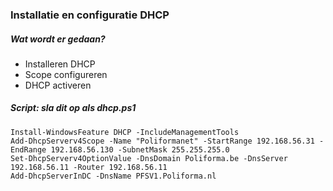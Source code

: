 ### Installatie en configuratie DHCP

##### Wat wordt er gedaan?

- Installeren DHCP
- Scope configureren
- DHCP activeren

##### Script: sla dit op als dhcp.ps1

```
Install-WindowsFeature DHCP -IncludeManagementTools
Add-DhcpServerv4Scope -Name "Poliformanet" -StartRange 192.168.56.31 -EndRange 192.168.56.130 -SubnetMask 255.255.255.0
Set-DhcpServerv4OptionValue -DnsDomain Poliforma.be -DnsServer 192.168.56.11 -Router 192.168.56.11
Add-DhcpServerInDC -DnsName PFSV1.Poliforma.nl
```
